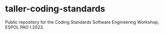 # taller-coding-standards
Public repository for the Coding Standards Software Engineering Workshop, ESPOL PAO I 2023.
